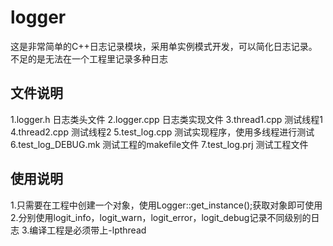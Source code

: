 # logger
这是非常简单的C++日志记录模块，采用单实例模式开发，可以简化日志记录。不足的是无法在一个工程里记录多种日志

## 文件说明
1.logger.h    日志类头文件
2.logger.cpp  日志类实现文件
3.thread1.cpp 测试线程1
4.thread2.cpp  测试线程2
5.test_log.cpp  测试实现程序，使用多线程进行测试
6.test_log_DEBUG.mk  测试工程的makefile文件
7.test_log.prj  测试工程文件

## 使用说明
1.只需要在工程中创建一个对象，使用Logger::get_instance();获取对象即可使用
2.分别使用logit_info，logit_warn，logit_error，logit_debug记录不同级别的日志
3.编译工程是必须带上-lpthread
